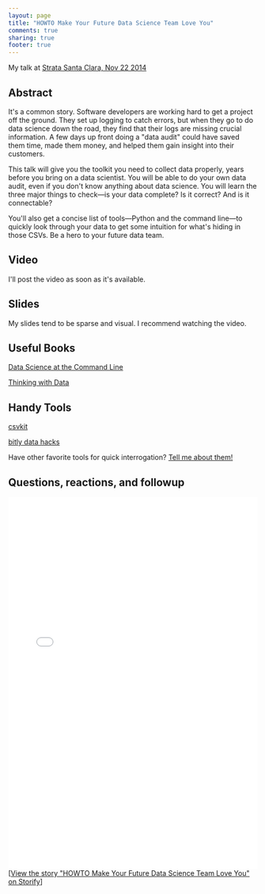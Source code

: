 ```yaml
---
layout: page
title: "HOWTO Make Your Future Data Science Team Love You"
comments: true
sharing: true
footer: true
---
```



My talk at [Strata Santa Clara, Nov 22 2014](http://strataconf.com/big-data-conference-ca-2015/public/schedule/detail/38492)

## Abstract

It's a common story. Software developers are working hard to get a project off the ground. They set up logging to catch errors, but when they go to do data science down the road, they find that their logs are missing crucial information. A few days up front doing a "data audit" could have saved them time, made them money, and helped them gain insight into their customers. 

This talk will give you the toolkit you need to collect data properly, years before you bring on a data scientist. You will be able to do your own data audit, even if you don't know anything about data science. You will learn the three major things to check—is your data complete? Is it correct? And is it connectable? 

You'll also get a concise list of tools—Python and the command line—to quickly look through your data to get some intuition for what's hiding in those CSVs. Be a hero to your future data team.

## Video

I'll post the video as soon as it's available. 

## Slides

<script async class="speakerdeck-embed" data-id="bbeb1279f94d42a1a7621a14d9625547" data-ratio="1.77777777777778" src="//speakerdeck.com/assets/embed.js"></script>

My slides tend to be sparse and visual. I recommend watching the video.  

## Useful Books

[Data Science at the Command Line](http://shop.oreilly.com/product/0636920032823.do)

[Thinking with Data](http://shop.oreilly.com/product/0636920029182.do)

## Handy Tools

[csvkit](http://csvkit.readthedocs.org)

[bitly data hacks](https://github.com/bitly/data_hacks)

Have other favorite tools for quick interrogation? [Tell me about them!](http://twitter.com/sashalaundy)

## Questions, reactions, and followup

<div class="storify"><iframe src="//storify.com/SashaLaundy/my-talk-at-strata-2015/embed?border=false" width="100%" height="750" frameborder="no" allowtransparency="true"></iframe><script src="//storify.com/SashaLaundy/my-talk-at-strata-2015.js?border=false"></script><noscript>[<a href="//storify.com/SashaLaundy/my-talk-at-strata-2015" target="_blank">View the story "HOWTO Make Your Future Data Science Team Love You" on Storify</a>]</noscript></div>
